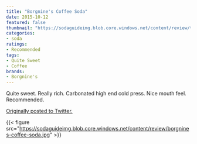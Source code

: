 ```yaml
---
title: "Borgnine's Coffee Soda"
date: 2015-10-12
featured: false
thumbnail: "https://sodaguideimg.blob.core.windows.net/content/review/thumbs/borgnines-coffee-soda.jpg"
categories:
- soda
ratings:
- Recommended
tags:
- Quite Sweet
- Coffee
brands:
- Borgnine's
---
```


Quite sweet. Really rich. Carbonated high end cold press. Nice mouth feel. Recommended. 

[Originally posted to Twitter.](https://twitter.com/Cavorter/status/653637261653749760)

{{< figure src="https://sodaguideimg.blob.core.windows.net/content/review/borgnines-coffee-soda.jpg" >}}

